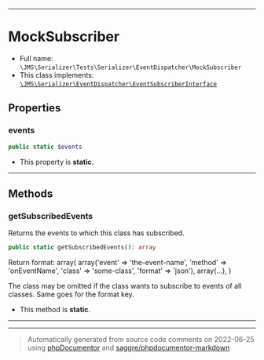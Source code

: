 ***

# MockSubscriber





* Full name: `\JMS\Serializer\Tests\Serializer\EventDispatcher\MockSubscriber`
* This class implements:
[`\JMS\Serializer\EventDispatcher\EventSubscriberInterface`](../../../EventDispatcher/EventSubscriberInterface.md)



## Properties


### events



```php
public static $events
```



* This property is **static**.


***

## Methods


### getSubscribedEvents

Returns the events to which this class has subscribed.

```php
public static getSubscribedEvents(): array
```

Return format:
    array(
        array('event' => 'the-event-name', 'method' => 'onEventName', 'class' => 'some-class', 'format' => 'json'),
        array(...),
    )

The class may be omitted if the class wants to subscribe to events of all classes.
Same goes for the format key.

* This method is **static**.







***


***
> Automatically generated from source code comments on 2022-06-25 using [phpDocumentor](http://www.phpdoc.org/) and [saggre/phpdocumentor-markdown](https://github.com/Saggre/phpDocumentor-markdown)
